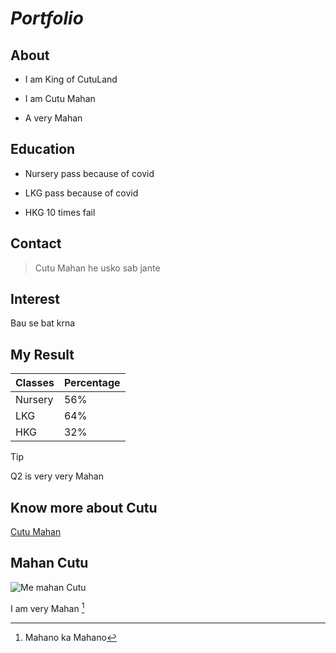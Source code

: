 # ***Portfolio***
## **About**
- I am King of CutuLand
* I am Cutu Mahan
+ A very Mahan

## **Education**
- Nursery pass because of covid
* LKG pass because of covid
+ HKG 10 times fail

## **Contact**
> Cutu Mahan he usko sab jante

## **Interest**
Bau se bat krna

## **My Result**
|Classes|Percentage|
|-------|----------|
|Nursery|    56%   |
|  LKG  |    64%   |
|  HKG  |    32%   |

> [!TIP]
> Q2 is very very Mahan

## **Know more about Cutu**
[Cutu Mahan](https://www.youtube.com/)

## **Mahan Cutu**
![Me mahan Cutu](rio.jpg)

I am very Mahan [^1]
[^1]: Mahano ka Mahano

